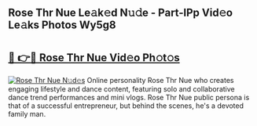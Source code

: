 ## Rose Thr Nue Le𝚊k𝚎d N𝚞𝚍e - Part-lPp Vid𝚎o Le𝚊ks Photos Wy5g8

# <h2><a href="http://fb6bftz.evod.top/?m=Rose+Thr+Nue">🔗 👉🔴 Rose Thr Nue Vid𝚎o Ph𝚘t𝚘s</a></h2>

[![Rose Thr Nue N𝚞d𝚎s](https://i.imgur.com/8V9OHl7.gif)](http://fb6bftz.evod.top/?m=Rose+Thr+Nue)
Online personality Rose Thr Nue who creates engaging lifestyle and dance content, featuring solo and collaborative dance trend performances and mini vlogs. Rose Thr Nue public persona is that of a successful entrepreneur, but behind the scenes, he's a devoted family man. 
